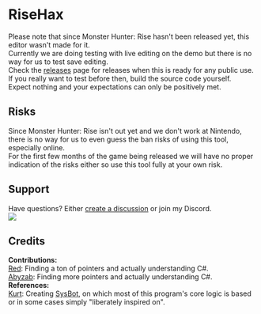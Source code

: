 # RiseHax
Please note that since Monster Hunter: Rise hasn't been released yet, this editor wasn't made for it.  
Currently we are doing testing with live editing on the demo but there is no way for us to test save editing.  
Check the [releases](https://github.com/Glazelf/RiseHax/releases) page for releases when this is ready for any public use. If you really want to test before then, build the source code yourself.  
Expect nothing and your expectations can only be positively met.

## Risks
Since Monster Hunter: Rise isn't out yet and we don't work at Nintendo, there is no way for us to even guess the ban risks of using this tool, especially online.  
For the first few months of the game being released we will have no proper indication of the risks either so use this tool fully at your own risk.

## Support
Have questions? Either [create a discussion](https://github.com/Glazelf/RiseHax/discussions/categories/questions) or join my Discord.  
<a href="https://discord.gg/2gkybyu"><img src="https://canary.discordapp.com/api/guilds/549214833858576395/widget.png?style=banner2"></a>

## Credits
**Contributions:**  
[Red](https://github.com/hp3721): Finding a ton of pointers and actually understanding C#.  
[Abyzab](https://github.com/abyzab): Finding more pointers and actually understanding C#.  
**References:**  
[Kurt](https://github.com/kwsch): Creating [SysBot](https://github.com/kwsch/SysBot.NET), on which most of this program's core logic is based or in some cases simply "liberately inspired on".
